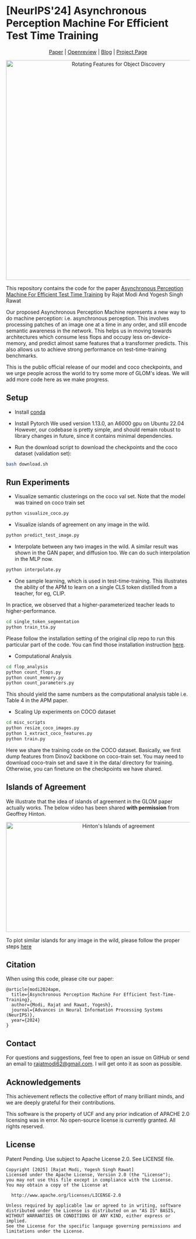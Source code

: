 # [NeurIPS'24] Asynchronous Perception Machine For Efficient Test Time Training 
<p align="center">
  <a href="https://arxiv.org/pdf/2410.20535">Paper</a> | 
  <a href="https://openreview.net/forum?id=7Ye12RLZ4P&referrer=%5Bthe%20profile%20of%20Rajat%20Modi%5D(%2Fprofile%3Fid%3D~Rajat_Modi1)">Openreview</a> | 
  <a href="https://rajatmodi62.github.io/2024/10/26/hinton_apm-copy/">Blog</a> | 
  <a href="https://rajatmodi62.github.io/apm_project_page/">Project Page</a>
</p>

<p align="center">
  <img src="assets/arch.png" alt="Rotating Features for Object Discovery" width="600"/>
</p>



<!-- ### [Paper](https://arxiv.org/pdf/2410.20535) | [Openreview](https://openreview.net/forum?id=7Ye12RLZ4P&referrer=%5Bthe%20profile%20of%20Rajat%20Modi%5D(%2Fprofile%3Fid%3D~Rajat_Modi1))| [Blog](https://rajatmodi62.github.io/2024/10/26/hinton_apm-copy/) | [Project Page](https://rajatmodi62.github.io/apm_project_page/) |  -->

This repository contains the code for the
paper [Asynchronous Perception Machine For Efficient Test Time Training](https://arxiv.org/pdf/2410.20535) by Rajat Modi And Yogesh Singh Rawat

Our proposed Asynchronous Perception Machine represents a new way to do machine perception: i.e. asynchronous perception. This involves processing patches of an image one at a time in any order, and still encode semantic awareness in the network. This helps us in moving towards architectures which consume less flops and occupy less on-device-memory, and predict almost same features that a transformer predicts. This also allows us to achieve strong performance on test-time-training benchmarks. 

This is the public official release of our model and coco checkpoints, and we urge people across the world to try some more of GLOM's ideas. We will add more code here as we make progress. 


## Setup

- Install [conda](https://www.anaconda.com/products/distribution)
- Install Pytorch 
We used version 1.13.0, an A6000 gpu on Ubuntu 22.04 However, our codebase is pretty simple, and should remain robust to library changes in future, since it contains minimal dependencies. 


- Run the download script to download the checkpoints and the coco dataset (validation set):

```bash
bash download.sh
```


## Run Experiments

- Visualize semantic clusterings on the coco val set. Note that the model was trained on coco train set 

```bash
python visualize_coco.py
```

- Visualize islands of agreement on any image in the wild.

```bash
python predict_test_image.py
```

- Interpolate between any two images in the wild. A similar result was shown in the GAN paper, and diffusion too. We can do such interpolation in the MLP now. 

```bash
python interpolate.py
```

- One sample learning, which is used in test-time-training. This illustrates the ability of the APM to learn on a single CLS token distilled from a teacher, for eg, CLIP. 

In practice, we observed that a higher-parameterized teacher leads to higher-performance. 

```bash
cd single_token_segmentation
python train_tta.py
```

Please follow the installation setting of the original clip repo to run this particular part of the code. You can find those installation instruction [here](https://github.com/openai/CLIP).


- Computational Analysis

```bash
cd flop_analysis
python count_flops.py
python count_memory.py
python count_parameters.py
```

This should yield the same numbers as the computational analysis table i.e. Table 4 in the APM paper.

- Scaling Up experiments on COCO dataset


```bash
cd misc_scripts
python resize_coco_images.py
python 1_extract_coco_features.py
python train.py
```
Here we share the training code on the COCO dataset. Basically, we first dump features from Dinov2 backbone on coco-train set. You may need to download coco-train set and save it  in the data/ directory for training. Otherwise, you can finetune on the checkpoints we have shared.

## Islands of Agreement

We illustrate that the idea of islands of agreement in the GLOM paper actually works. The below video has been shared **with permission** from Geoffrey Hinton. 

<div align="center">
<img src="assets/island_hinton.gif" alt="Hinton's Islands of agreement" width="600" height="300">
</div>

To plot similar islands for any image in the wild, please follow the proper steps [here](https://github.com/rajatmodi62/OccludedActionBenchmark/tree/main?tab=readme-ov-file#glom-hintons-islands-of-agreement)



## Citation

When using this code, please cite our paper:

```
@article{modi2024apm,
  title={Asynchronous Perception Machine For Efficient Test-Time-Training},
  author={Modi, Rajat and Rawat, Yogesh},
  journal={Advances in Neural Information Processing Systems (NeurIPS)},
  year={2024}
}
```

## Contact

For questions and suggestions, feel free to open an issue on GitHub or send an email
to [rajatmodi62@gmail.com](mailto:rajatmodi62@gmail.com). I will get onto it as soon as possible. 


## Acknowledgements

This achievement reflects the collective effort of many brilliant minds, and we are deeply grateful for their contributions. 

This software is the property of UCF and any prior indication of APACHE 2.0  licensing was in error. No open-source license is currently granted. All rights reserved.

## License

Patent Pending. Use subject to Apache License 2.0. See LICENSE file.

    
    Copyright [2025] [Rajat Modi, Yogesh Singh Rawat]
    Licensed under the Apache License, Version 2.0 (the "License");
    you may not use this file except in compliance with the License.
    You may obtain a copy of the License at
    
      http://www.apache.org/licenses/LICENSE-2.0
    
    Unless required by applicable law or agreed to in writing, software
    distributed under the License is distributed on an "AS IS" BASIS,
    WITHOUT WARRANTIES OR CONDITIONS OF ANY KIND, either express or implied.
    See the License for the specific language governing permissions and
    limitations under the License.
